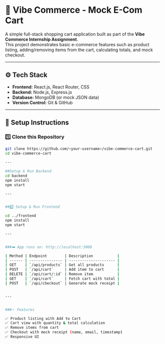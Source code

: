 # 🛒 Vibe Commerce - Mock E-Com Cart

A simple full-stack shopping cart application built as part of the **Vibe Commerce Internship Assignment**.  
This project demonstrates basic e-commerce features such as product listing, adding/removing items from the cart, calculating totals, and mock checkout.

---

## ⚙️ Tech Stack

- **Frontend:** React.js, React Router, CSS  
- **Backend:** Node.js, Express.js  
- **Database:** MongoDB (or mock JSON data)
- **Version Control:** Git & GitHub

---

## 🚀 Setup Instructions

### 1️⃣ Clone this Repository
```bash
git clone https://github.com/<your-username>/vibe-commerce-cart.git
cd vibe-commerce-cart

---

##Setup & Run Backend
cd backend
npm install
npm start

---


##3️⃣ Setup & Run Frontend

cd ../frontend
npm install
npm start

---


###➡️ App runs on: http://localhost:3000

| Method | Endpoint        | Description           |
| ------ | --------------- | --------------------- |
| GET    | `/api/products` | Get all products      |
| POST   | `/api/cart`     | Add item to cart      |
| DELETE | `/api/cart/:id` | Remove item           |
| GET    | `/api/cart`     | Fetch cart with total |
| POST   | `/api/checkout` | Generate mock receipt |


---


###✨ Features

✅ Product listing with Add to Cart
✅ Cart view with quantity & total calculation
✅ Remove items from cart
✅ Checkout with mock receipt (name, email, timestamp)
✅ Responsive UI
